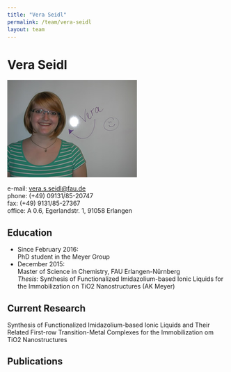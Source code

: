 ```yaml
---
title: "Vera Seidl"
permalink: /team/vera-seidl
layout: team
---
```


# Vera Seidl

<div class="profile">
<img src="/assets/img/vs_page.jpg" class="img-responsive">
<p>
e-mail: <a href="vera.s.seidl@fau.de">vera.s.seidl@fau.de</a><br> 
phone: (+49) 09131/85-20747<br>
fax:  (+49) 9131/85-27367<br>
office: A 0.6, Egerlandstr. 1, 91058 Erlangen <br>
</p>
</div>

## Education

- Since February 2016: <br>
PhD student in the Meyer Group 
- December 2015: <br>
Master of Science in Chemistry, FAU Erlangen-Nürnberg<br>
_Thesis:_ Synthesis of Functionalized Imidazolium-based Ionic Liquids for the Immobilization on TiO2 Nanostructures (AK Meyer)

## Current Research

Synthesis of Functionalized Imidazolium-based Ionic Liquids and Their Related First-row Transition-Metal Complexes for the Immobilization om TiO2 Nanostructures

## Publications


